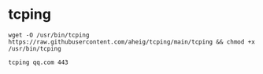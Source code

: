 # tcping
```
wget -O /usr/bin/tcping https://raw.githubusercontent.com/aheig/tcping/main/tcping && chmod +x /usr/bin/tcping
```
```
tcping qq.com 443
```
